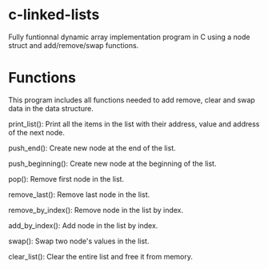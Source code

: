 # c-linked-lists
Fully funtionnal dynamic array implementation program in C using a node struct and add/remove/swap functions.

# Functions
This program includes all functions needed to add remove, clear and swap data in the data structure.

print_list(): Print all the items in the list with their address, value and address of the next node.

push_end(): Create new node at the end of the list.

push_beginning(): Create new node at the beginning of the list.

pop(): Remove first node in the list.

remove_last(): Remove last node in the list.

remove_by_index(): Remove node in the list by index.

add_by_index(): Add node in the list by index.

swap(): Swap two node's values in the list.

clear_list(): Clear the entire list and free it from memory.
